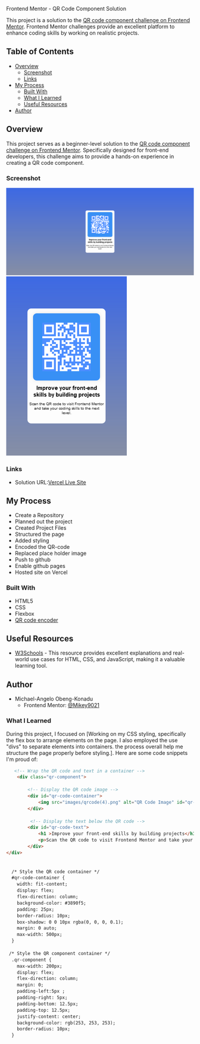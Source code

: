  Frontend Mentor - QR Code Component Solution

This project is a solution to the [QR code component challenge on Frontend Mentor](https://www.frontendmentor.io/challenges/qr-code-component-iux_sIO_H). Frontend Mentor challenges provide an excellent platform to enhance coding skills by working on realistic projects.

## Table of Contents

- [Overview](#overview)
  - [Screenshot](#screenshot)
  - [Links](#links)
- [My Process](#my-process)
  - [Built With](#built-with)
  - [What I Learned](#what-i-learned)
  - [Useful Resources](#useful-resources)
- [Author](#author)

## Overview
This project serves as a beginner-level solution to the [QR code component challenge on Frontend Mentor](https://www.frontendmentor.io/challenges/qr-code-component-iux_sIO_H). Specifically designed for front-end developers, this challenge aims to provide a hands-on experience in creating a QR code component.

### Screenshot

![Screenshot 1](QR_Component/images/Screenshot%202024-01-11%20at%2019-04-25%20QR.png)
![Screenshot 2](QR_Component/images/Screenshot%202024-01-11%20at%2019-04-50%20QR.png)


### Links

- Solution URL:[Vercel Live Site](https://front-end-mentor-j1tg.vercel.app/)

## My Process
- Create a Repository
- Planned out the project
- Created Project Files
- Structured the page
- Added styling
- Encoded the QR-code
- Replaced place holder image
- Push to github
- Enable github pages
- Hosted site on Vercel
### Built With

- HTML5 
- CSS 
- Flexbox
- [QR code encoder](https://goqr.me/#t=url)

## Useful Resources

- [W3Schools](https://www.w3schools.com/) - This resource provides excellent explanations and real-world use cases for HTML, CSS, and JavaScript, making it a valuable learning tool.

## Author

- Michael-Angelo Obeng-Konadu
  - Frontend Mentor: [@Mikey9021](https://www.frontendmentor.io/profile/Mikey9021)
  
### What I Learned

During this project, I focused on [Working on my CSS styling, specifically the flex box to arrange elements on the page. I also employed the use "divs" to separate elements into containers. the process overall help me structure the page properly before styling.]. Here are some code snippets I'm proud of:

```html
   <!-- Wrap the QR code and text in a container -->
    <div class="qr-component">
       
        <!-- Display the QR code image -->
        <div id="qr-code-container">
            <img src="images/qrcode(4).png" alt="QR Code Image" id="qr-code"/>
        </div>

         <!-- Display the text below the QR code -->
        <div id="qr-code-text"> 
            <h1 >Improve your front-end skills by building projects</h1>
            <p>Scan the QR code to visit Frontend Mentor and take your coding skills to the next level.</p>
        </div>
</div>


  /* Style the QR code container */
  #qr-code-container {
    width: fit-content;
    display: flex;
    flex-direction: column;
    background-color: #3890f5;
    padding: 25px;
    border-radius: 10px;
    box-shadow: 0 0 10px rgba(0, 0, 0, 0.1);
    margin: 0 auto;
    max-width: 500px;
  }

 /* Style the QR component container */
  .qr-component {
    max-width: 200px;
    display: flex;
    flex-direction: column;
    margin: 0;
    padding-left:5px ;
    padding-right: 5px;
    padding-bottom: 12.5px;
    padding-top: 12.5px;
    justify-content: center;
    background-color: rgb(253, 253, 253);
    border-radius: 10px;
  }


